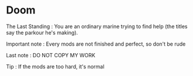 # Doom

The Last Standing : You are an ordinary marine trying to find help (the titles say the parkour he's making).

Important note : Every mods are not finished and perfect, so don't be rude

Last note : DO NOT COPY MY WORK

Tip : If the mods are too hard, it's normal
